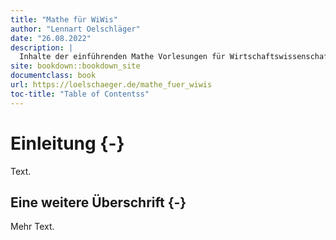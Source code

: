 ```yaml
--- 
title: "Mathe für WiWis"
author: "Lennart Oelschläger"
date: "26.08.2022"
description: |
  Inhalte der einführenden Mathe Vorlesungen für Wirtschaftswissenschaftler
site: bookdown::bookdown_site
documentclass: book
url: https://loelschaeger.de/mathe_fuer_wiwis
toc-title: "Table of Contentss"
---
```


# Einleitung {-}

Text.

## Eine weitere Überschrift {-}

Mehr Text.
